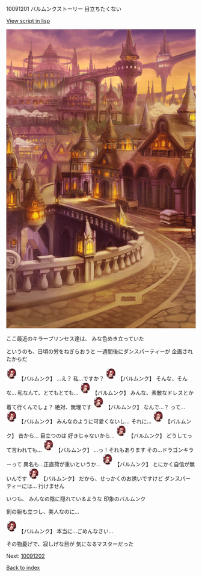 10091201 バルムンクストーリー 目立ちたくない

[View script in lisp](../scripts/10091201.txt)

![town_evening.png](../images/backgrounds/town_evening.png)

ここ最近のキラープリンセス達は、
みな色めき立っていた

というのも、日頃の労をねぎらおうと
一週間後にダンスパーティーが
企画されたからだ

<img src="../images/units/100911.png" alt="100911.png" height="34"/>
【バルムンク】
…え？
私…ですか？

<img src="../images/units/100911.png" alt="100911.png" height="34"/>
【バルムンク】
そんな、そんな…
私なんて、とてもとても…

<img src="../images/units/100911.png" alt="100911.png" height="34"/>
【バルムンク】
みんな、素敵なドレスとか
着て行くんでしょ？
絶対、無理です

<img src="../images/units/100911.png" alt="100911.png" height="34"/>
【バルムンク】
なんで…？
って…

<img src="../images/units/100911.png" alt="100911.png" height="34"/>
【バルムンク】
みんなのように可愛くないし…
それに…

<img src="../images/units/100911.png" alt="100911.png" height="34"/>
【バルムンク】
昔から…
目立つのは
好きじゃないから…

<img src="../images/units/100911.png" alt="100911.png" height="34"/>
【バルムンク】
どうしてって言われても…

<img src="../images/units/100911.png" alt="100911.png" height="34"/>
【バルムンク】
…っ！それもあります
その…ドラゴンキラーって
異名も…正直荷が重いというか…

<img src="../images/units/100911.png" alt="100911.png" height="34"/>
【バルムンク】
とにかく自信が無いんです

<img src="../images/units/100911.png" alt="100911.png" height="34"/>
【バルムンク】
だから、せっかくのお誘いですけど
ダンスパーティーには…
行けません

いつも、
みんなの陰に隠れているような
印象のバルムンク

剣の腕も立つし、美人なのに…

<img src="../images/units/100911.png" alt="100911.png" height="34"/>
【バルムンク】
本当に…ごめんなさい…

その物憂げで、寂しげな目が
気になるマスターだった

Next: [10091202](10091202.md)

[Back to index](index.md)
